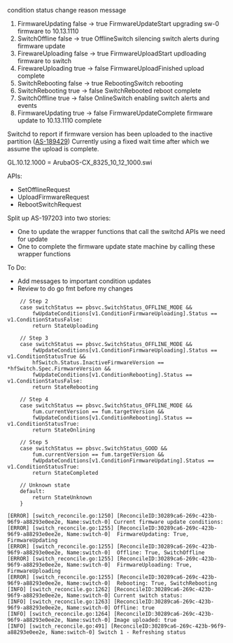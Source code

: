 condition status change reason message 
1. FirmwareUpdating false -> true FirmwareUpdateStart upgrading sw-0 firmware to 10.13.1110 
2. SwitchOffline false -> true OfflineSwitch silencing switch alerts during firmware update 
3. FirewareUploading false -> true FirmwareUploadStart updloading firmware to switch 
4. FirewareUploading true -> false FirmwareUploadFinished upload complete 
5. SwitchRebooting false -> true RebootingSwitch rebooting 
6. SwitchRebooting true -> false SwitchRebooted reboot complete 
7. SwitchOffline true -> false OnlineSwitch enabling switch alerts and events 
8. FirmwareUpdating true -> false FirmwareUpdateComplete firmware update to 10.13.1110 complete

Switchd to report if firmware version has been uploaded to the inactive partition ([AS-189429](https://jira.storage.hpecorp.net/browse/AS-189429 "Provide FW version for the secondary partition in ListSwitches/\"show switch\""))
Currently using a fixed wait time after which we assume the upload is complete.

GL.10.12.1000 = ArubaOS-CX_8325_10_12_1000.swi

APIs:
- SetOfflineRequest
- UploadFirmwareRequest
- RebootSwitchRequest

Split up AS-197203 into two stories:
- One to update the wrapper functions that call the switchd APIs we need for update
- One to complete the firmware update state machine by calling these wrapper functions

To Do:
- Add messages to important condition updates
- Review to do go fmt before my changes

```
	// Step 2
	case switchStatus == pbsvc.SwitchStatus_OFFLINE_MODE &&
		fwUpdateConditions[v1.ConditionFirmwareUploading].Status == v1.ConditionStatusFalse:
		return StateUploading

	// Step 3
	case switchStatus == pbsvc.SwitchStatus_OFFLINE_MODE &&
		fwUpdateConditions[v1.ConditionFirmwareUploading].Status == v1.ConditionStatusTrue &&
		hfSwitch.Status.InactiveFirmwareVersion == *hfSwitch.Spec.FirmwareVersion &&
		fwUpdateConditions[v1.ConditionRebooting].Status == v1.ConditionStatusFalse:
		return StateRebooting

	// Step 4
	case switchStatus == pbsvc.SwitchStatus_OFFLINE_MODE &&
		fum.currentVersion == fum.targetVersion &&
		fwUpdateConditions[v1.ConditionRebooting].Status == v1.ConditionStatusTrue:
		return StateOnlining

	// Step 5
	case switchStatus == pbsvc.SwitchStatus_GOOD &&
		fum.currentVersion == fum.targetVersion &&
		fwUpdateConditions[v1.ConditionFirmwareUpdating].Status == v1.ConditionStatusTrue:
		return StateCompleted

	// Unknown state
	default:
		return StateUnknown
	}
```


```
[ERROR] [switch_reconcile.go:1250] [ReconcileID:30289ca6-269c-423b-96f9-a88293e0ee2e, Name:switch-0] Current firmware update conditions:
[ERROR] [switch_reconcile.go:1255] [ReconcileID:30289ca6-269c-423b-96f9-a88293e0ee2e, Name:switch-0]  FirmwareUpdating: True, FirmwareUpdating
[ERROR] [switch_reconcile.go:1255] [ReconcileID:30289ca6-269c-423b-96f9-a88293e0ee2e, Name:switch-0]  Offline: True, SwitchOffline
[ERROR] [switch_reconcile.go:1255] [ReconcileID:30289ca6-269c-423b-96f9-a88293e0ee2e, Name:switch-0]  FirmwareUploading: True, FirmwareUploading
[ERROR] [switch_reconcile.go:1255] [ReconcileID:30289ca6-269c-423b-96f9-a88293e0ee2e, Name:switch-0]  Rebooting: True, SwitchRebooting
[INFO] [switch_reconcile.go:1262] [ReconcileID:30289ca6-269c-423b-96f9-a88293e0ee2e, Name:switch-0] Current switch status:
[INFO] [switch_reconcile.go:1263] [ReconcileID:30289ca6-269c-423b-96f9-a88293e0ee2e, Name:switch-0] Offline: true
[INFO] [switch_reconcile.go:1264] [ReconcileID:30289ca6-269c-423b-96f9-a88293e0ee2e, Name:switch-0] Image uploaded: true
[INFO] [switch_reconcile.go:491] [ReconcileID:30289ca6-269c-423b-96f9-a88293e0ee2e, Name:switch-0] Switch 1 - Refreshing status
```